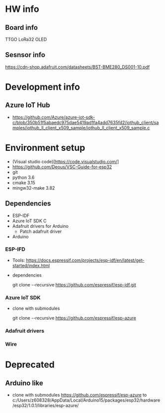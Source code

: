 # HW info

## Board info
TTGO LoRa32 OLED

## Sesnsor info
https://cdn-shop.adafruit.com/datasheets/BST-BME280_DS001-10.pdf

# Development info

## Azure IoT Hub
- https://github.com/Azure/azure-iot-sdk-c/blob/350b51f5abaedc975dae5419ad1fa4add7635fd2/iothub_client/samples/iothub_ll_client_x509_sample/iothub_ll_client_x509_sample.c

# Environment setup
- (Visual studio code)[https://code.visualstudio.com/]
- https://github.com/Deous/VSC-Guide-for-esp32
- git
- python 3.6
- cmake 3.15
- mingw32-make 3.82

## Dependencies

- ESP-IDF
- Azure IoT SDK C
- Adafruit drivers for Arduino
  - Patch adafruit driver
- Arduino

### ESP-IFD
- Tools: https://docs.espressif.com/projects/esp-idf/en/latest/get-started/index.html
- dependencies

    git clone --recursive https://github.com/espressif/esp-idf.git

### Azure IoT SDK
- clone with submodules 

    git clone --recursive https://github.com/espressif/esp-azure

### Adafruit drivers

### Wire

# Deprecated

## Arduino like
- clone with submodules https://github.com/espressif/esp-azure to c:/Users/z608328/AppData/Local/Arduino15/packages/esp32/hardware/esp32/1.0.1/libraries/esp-azure/